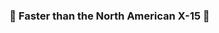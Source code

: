 ### :rocket: Faster than the North American X-15 :rocket:
<br/>

<!--
<a href="https://github.com/parkerthegeniuschild/github-readme-stats">
  <img align="center" src="https://github-readme-stats.vercel.app/api?username=parkerthegeniuschild&count_private=true&include_all_commits=true&show_icons=true&theme=tokyonight" />
</a>
<a href="https://github.com/parkerthegeniuschild/convoychat">
  <img align="center" src="https://github-readme-stats.vercel.app/api/top-langs/?username=parkerthegeniuschild&layout=compact&theme=tokyonight" />
</a>

**parkerthegeniuschild/parkerthegeniuschild** is a ✨ _special_ ✨ repository because its `README.md` (this file) appears on your GitHub profile.

Here are some ideas to get you started:

- 🔭 I’m currently working on ...
- 🌱 I’m currently learning ...
- 👯 I’m looking to collaborate on ...
- 🤔 I’m looking for help with ...
- 💬 Ask me about ...
- 📫 How to reach me: ...
- 😄 Pronouns: ...
- ⚡ Fun fact: ...
-->
